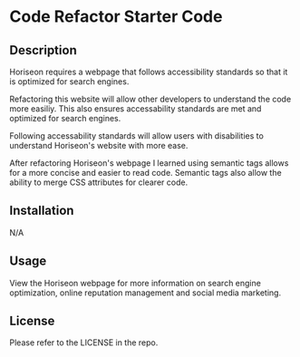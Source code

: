 # Code Refactor Starter Code

## Description

Horiseon requires a webpage that follows accessibility standards so that it is optimized for search engines. 

Refactoring this website will allow other developers to understand the code more easiliy. This also ensures accessability standards are met and optimized for search engines. 

Following accessability standards will allow users with disabilities to understand Horiseon's website with more ease.

After refactoring Horiseon's webpage I learned using semantic tags allows for a more concise and easier to read code. Semantic tags also allow the ability to merge CSS attributes for clearer code. 

## Installation

N/A

## Usage

View the Horiseon webpage for more information on search engine optimization, online reputation management and social media marketing.

## License

Please refer to the LICENSE in the repo.